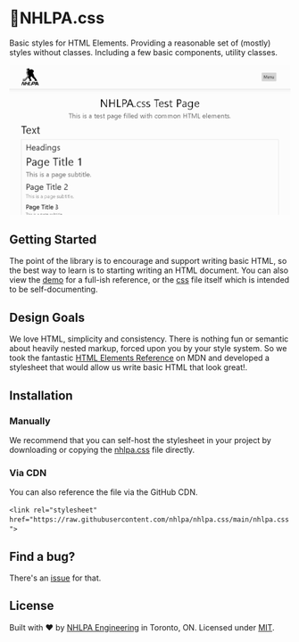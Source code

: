 # 🏒NHLPA.css

Basic styles for HTML Elements. Providing a reasonable set of (mostly) styles without classes. Including a few basic components, utility classes.

![Screenshot of NHLPA.css](demo.png)

## Getting Started

The point of the library is to encourage and support writing basic HTML, so the best way to learn is to starting writing an HTML document. You can also view the [demo](demo.html) for a full-ish reference, or the [css](nhlpa.css) file itself which is intended to be self-documenting.

## Design Goals

We love HTML, simplicity and consistency. There is nothing fun or semantic about heavily nested markup, forced upon you by your style system. So we took the fantastic [HTML Elements Reference](https://developer.mozilla.org/en-US/docs/Web/HTML/Element) on MDN and developed a stylesheet that would allow us write basic HTML that look great!.

## Installation

### Manually

We recommend that you can self-host the stylesheet in your project by downloading or copying the [nhlpa.css](https://github.com/nhlpa/nhlpa/blob/master/nhlpa.css) file directly.

### Via CDN

You can also reference the file via the GitHub CDN.

`<link rel="stylesheet" href="https://raw.githubusercontent.com/nhlpa/nhlpa.css/main/nhlpa.css">`

## Find a bug?

There's an [issue](https://github.com/nhlpa/nhlpa.css/issues) for that.

## License

Built with ♥ by [NHLPA Engineering](https://github.com/nhlpa) in Toronto, ON. Licensed under [MIT](https://github.com/nhlpa/nhlpa.css/blob/master/LICENSE).